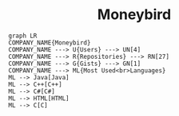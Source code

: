 <h1 align="center">Moneybird</h1>

```mermaid
graph LR
COMPANY_NAME{Moneybird}
COMPANY_NAME ---> U{Users} ---> UN[4]
COMPANY_NAME ---> R{Repositories} ---> RN[27]
COMPANY_NAME ---> G{Gists} ---> GN[1]
COMPANY_NAME ---> ML{Most Used<br>Languages}
ML --> Java[Java]
ML --> C++[C++]
ML --> C#[C#]
ML --> HTML[HTML]
ML --> C[C]
```
